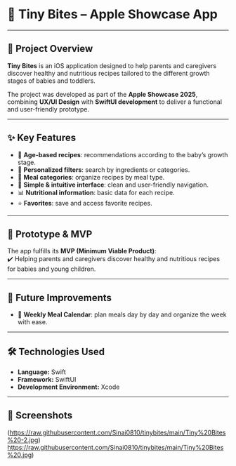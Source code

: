 # 🍎 Tiny Bites – Apple Showcase App   

---

## 📖 Project Overview
**Tiny Bites** is an iOS application designed to help parents and caregivers discover healthy and nutritious recipes tailored to the different growth stages of babies and toddlers.  

The project was developed as part of the **Apple Showcase 2025**, combining **UX/UI Design** with **SwiftUI development** to deliver a functional and user-friendly prototype.  

---

## ✨ Key Features
- 🍲 **Age-based recipes**: recommendations according to the baby’s growth stage.  
- 🥦 **Personalized filters**: search by ingredients or categories.  
- 📂 **Meal categories**: organize recipes by meal type.  
- 🎨 **Simple & intuitive interface**: clean and user-friendly navigation.  
- 📊 **Nutritional information**: basic data for each recipe.  
- ⭐ **Favorites**: save and access favorite recipes.  

---

## 🎯 Prototype & MVP
The app fulfills its **MVP (Minimum Viable Product)**:  
✔️ Helping parents and caregivers discover healthy and nutritious recipes for babies and young children.  

---

## 🚀 Future Improvements
- 📅 **Weekly Meal Calendar**: plan meals day by day and organize the week with ease.  

---

## 🛠️ Technologies Used
- **Language:** Swift  
- **Framework:** SwiftUI  
- **Development Environment:** Xcode  
---

## 📸 Screenshots
(https://raw.githubusercontent.com/Sinai0810/tinybites/main/Tiny%20Bites%20-2.jpg)
https://raw.githubusercontent.com/Sinai0810/tinybites/main/Tiny%20Bites%20.jpg)




